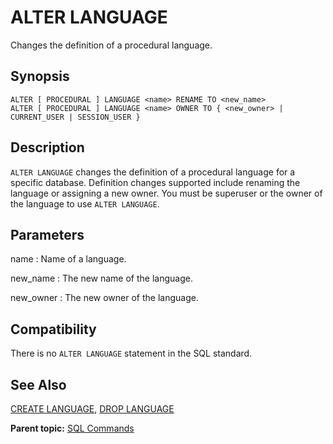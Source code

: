 # ALTER LANGUAGE

Changes the definition of a procedural language.

## Synopsis

``` {#sql_command_synopsis}
ALTER [ PROCEDURAL ] LANGUAGE <name> RENAME TO <new_name>
ALTER [ PROCEDURAL ] LANGUAGE <name> OWNER TO { <new_owner> | CURRENT_USER | SESSION_USER }
```

## Description

`ALTER LANGUAGE` changes the definition of a procedural language for a specific database. Definition changes supported include renaming the language or assigning a new owner. You must be superuser or the owner of the language to use `ALTER LANGUAGE`.

## Parameters

name
:   Name of a language.

new\_name
:   The new name of the language.

new\_owner
:   The new owner of the language.

## Compatibility

There is no `ALTER LANGUAGE` statement in the SQL standard.

## See Also

[CREATE LANGUAGE](CREATE_LANGUAGE.html), [DROP LANGUAGE](DROP_LANGUAGE.html)

**Parent topic:** [SQL Commands](../sql_commands/sql_ref.html)

